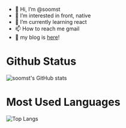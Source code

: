 - 👋 Hi, I’m @soomst
- 👀 I’m interested in front, native
- 🌱 I’m currently learning react
- 📫 How to reach me gmail
- 📝 my blog is [here](https://soomst.tistory.com/)!

<!---
soomst/soomst is a ✨ special ✨ repository because its `README.md` (this file) appears on your GitHub profile.
You can click the Preview link to take a look at your changes.
--->

# Github Status
![soomst's GitHub stats](https://github-readme-stats.vercel.app/api?username=soomst&show_icons=true&theme=blue-green)

# Most Used Languages
![Top Langs](https://github-readme-stats.vercel.app/api/top-langs/?username=soomst&layout=compact&theme=blue-green)
